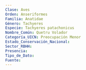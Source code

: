 ```yaml
---
Clase: Aves
Orden: Anseriformes
Familia: Anatidae
Género: Tachyeres
Especie: Tachyeres patachonicus
Nombre_Común: Quetru Volador
Categoría_UICN: Preocupación Menor
Estado_Conservación_Nacional: 
Sector_RBHH: 
Presencia: 
Tipo_de_Dato: 
Fuente: 
---
```

